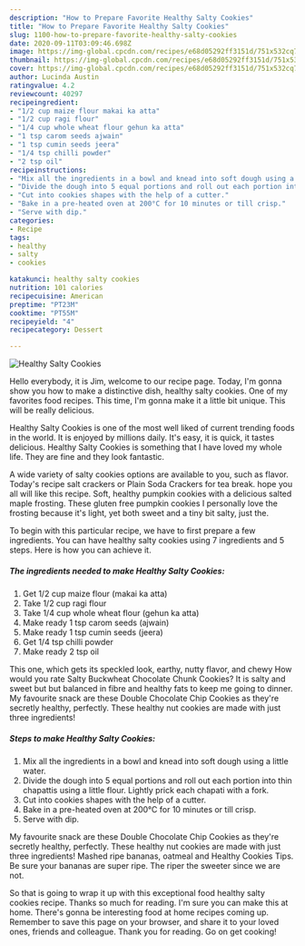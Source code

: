 ```yaml
---
description: "How to Prepare Favorite Healthy Salty Cookies"
title: "How to Prepare Favorite Healthy Salty Cookies"
slug: 1100-how-to-prepare-favorite-healthy-salty-cookies
date: 2020-09-11T03:09:46.698Z
image: https://img-global.cpcdn.com/recipes/e68d05292ff3151d/751x532cq70/healthy-salty-cookies-recipe-main-photo.jpg
thumbnail: https://img-global.cpcdn.com/recipes/e68d05292ff3151d/751x532cq70/healthy-salty-cookies-recipe-main-photo.jpg
cover: https://img-global.cpcdn.com/recipes/e68d05292ff3151d/751x532cq70/healthy-salty-cookies-recipe-main-photo.jpg
author: Lucinda Austin
ratingvalue: 4.2
reviewcount: 40297
recipeingredient:
- "1/2 cup maize flour makai ka atta"
- "1/2 cup ragi flour"
- "1/4 cup whole wheat flour gehun ka atta"
- "1 tsp carom seeds ajwain"
- "1 tsp cumin seeds jeera"
- "1/4 tsp chilli powder"
- "2 tsp oil"
recipeinstructions:
- "Mix all the ingredients in a bowl and knead into soft dough using a little water."
- "Divide the dough into 5 equal portions and roll out each portion into thin chapattis using a little flour. Lightly prick each chapati with a fork."
- "Cut into cookies shapes with the help of a cutter."
- "Bake in a pre-heated oven at 200°C for 10 minutes or till crisp."
- "Serve with dip."
categories:
- Recipe
tags:
- healthy
- salty
- cookies

katakunci: healthy salty cookies 
nutrition: 101 calories
recipecuisine: American
preptime: "PT23M"
cooktime: "PT55M"
recipeyield: "4"
recipecategory: Dessert

---
```



![Healthy Salty Cookies](https://img-global.cpcdn.com/recipes/e68d05292ff3151d/751x532cq70/healthy-salty-cookies-recipe-main-photo.jpg)

Hello everybody, it is Jim, welcome to our recipe page. Today, I'm gonna show you how to make a distinctive dish, healthy salty cookies. One of my favorites food recipes. This time, I'm gonna make it a little bit unique. This will be really delicious.

Healthy Salty Cookies is one of the most well liked of current trending foods in the world. It is enjoyed by millions daily. It's easy, it is quick, it tastes delicious. Healthy Salty Cookies is something that I have loved my whole life. They are fine and they look fantastic.

A wide variety of salty cookies options are available to you, such as flavor. Today&#39;s recipe salt crackers or Plain Soda Crackers for tea break. hope you all will like this recipe. Soft, healthy pumpkin cookies with a delicious salted maple frosting. These gluten free pumpkin cookies I personally love the frosting because it&#39;s light, yet both sweet and a tiny bit salty, just the.


To begin with this particular recipe, we have to first prepare a few ingredients. You can have healthy salty cookies using 7 ingredients and 5 steps. Here is how you can achieve it.

<!--inarticleads1-->

##### The ingredients needed to make Healthy Salty Cookies:

1. Get 1/2 cup maize flour (makai ka atta)
1. Take 1/2 cup ragi flour
1. Take 1/4 cup whole wheat flour (gehun ka atta)
1. Make ready 1 tsp carom seeds (ajwain)
1. Make ready 1 tsp cumin seeds (jeera)
1. Get 1/4 tsp chilli powder
1. Make ready 2 tsp oil


This one, which gets its speckled look, earthy, nutty flavor, and chewy How would you rate Salty Buckwheat Chocolate Chunk Cookies? It is salty and sweet but but balanced in fibre and healthy fats to keep me going to dinner. My favourite snack are these Double Chocolate Chip Cookies as they&#39;re secretly healthy, perfectly. These healthy nut cookies are made with just three ingredients! 

<!--inarticleads2-->

##### Steps to make Healthy Salty Cookies:

1. Mix all the ingredients in a bowl and knead into soft dough using a little water.
1. Divide the dough into 5 equal portions and roll out each portion into thin chapattis using a little flour. Lightly prick each chapati with a fork.
1. Cut into cookies shapes with the help of a cutter.
1. Bake in a pre-heated oven at 200°C for 10 minutes or till crisp.
1. Serve with dip.


My favourite snack are these Double Chocolate Chip Cookies as they&#39;re secretly healthy, perfectly. These healthy nut cookies are made with just three ingredients! Mashed ripe bananas, oatmeal and Healthy Cookies Tips. Be sure your bananas are super ripe. The riper the sweeter since we are not. 

So that is going to wrap it up with this exceptional food healthy salty cookies recipe. Thanks so much for reading. I'm sure you can make this at home. There's gonna be interesting food at home recipes coming up. Remember to save this page on your browser, and share it to your loved ones, friends and colleague. Thank you for reading. Go on get cooking!
